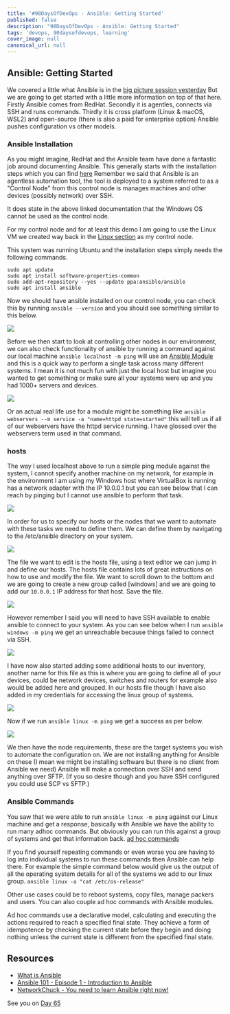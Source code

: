 ```yaml
---
title: '#90DaysOfDevOps - Ansible: Getting Started'
published: false
description: "90DaysOfDevOps - Ansible: Getting Started"
tags: 'devops, 90daysofdevops, learning'
cover_image: null
canonical_url: null
---
```

## Ansible: Getting Started

We covered a little what Ansible is in the [big picture session yesterday](day63.md) But we are going to get started with a little more information on top of that here. Firstly Ansible comes from RedHat. Secondly it is agentles, connects via SSH and runs commands. Thirdly it is cross platform (Linux & macOS, WSL2) and open-source (there is also a paid for enterprise option) Ansible pushes configuration vs other models. 

### Ansible Installation 
As you might imagine, RedHat and the Ansible team have done a fantastic job around documenting Ansible. This generally starts with the installation steps which you can find [here](https://docs.ansible.com/ansible/latest/installation_guide/intro_installation.html) Remember we said that Ansible is an agentless automation tool, the tool is deployed to a system referred to as a "Control Node" from this control node is manages machines and other devices (possibly network) over SSH. 

It does state in the above linked documentation that the Windows OS cannot be used as the control node. 

For my control node and for at least this demo I am going to use the Linux VM we created way back in the [Linux section](day20.md) as my control node. 

This system was running Ubuntu and the installation steps simply needs the following commands. 

```
sudo apt update
sudo apt install software-properties-common
sudo add-apt-repository --yes --update ppa:ansible/ansible
sudo apt install ansible
```
Now we should have ansible installed on our control node, you can check this by running `ansible --version` and you should see something similar to this below. 

![](Images/Day64_config1.png)

Before we then start to look at controlling other nodes in our environment, we can also check functionality of ansible by running a command against our local machine `ansible localhost -m ping` will use an [Ansible Module](https://docs.ansible.com/ansible/2.9/user_guide/modules_intro.html) and this is a quick way to perform a single task across many different systems. I mean it is not much fun with just the local host but imagine you wanted to get something or make sure all your systems were up and you had 1000+ servers and devices. 

![](Images/Day64_config2.png)

Or an actual real life use for a module might be something like `ansible webservers --m service -a "name=httpd state=started"` this will tell us if all of our webservers have the httpd service running. I have glossed over the webservers term used in that command. 

### hosts 

The way I used localhost above to run a simple ping module against the system, I cannot specify another machine on my network, for example in the environment I am using my Windows host where VirtualBox is running has a network adapter with the IP 10.0.0.1 but you can see below that I can reach by pinging but I cannot use ansible to perform that task. 

![](Images/Day64_config3.png)

In order for us to specify our hosts or the nodes that we want to automate with these tasks we need to define them. We can define them by navigating to the /etc/ansible directory on your system. 

![](Images/Day64_config4.png)

The file we want to edit is the hosts file, using a text editor we can jump in and define our hosts. The hosts file contains lots of great instructions on how to use and modify the file. We want to scroll down to the bottom and we are going to create a new group called [windows] and we are going to add our `10.0.0.1` IP address for that host. Save the file. 

![](Images/Day64_config5.png)

However remember I said you will need to have SSH available to enable ansible to connect to your system. As you can see below when I run `ansible windows -m ping` we get an unreachable because things failed to connect via SSH. 

![](Images/Day64_config6.png)

I have now also started adding some additional hosts to our inventory, another name for this file as this is where you are going to define all of your devices, could be network devices, switches and routers for example also would be added here and grouped. In our hosts file though I have also added in my credentials for accessing the linux group of systems. 

![](Images/Day64_config7.png)

Now if we run `ansible linux -m ping` we get a success as per below. 

![](Images/Day64_config8.png)

We then have the node requirements, these are the target systems you wish to automate the configuration on. We are not installing anything for Ansible on these (I mean we might be installing software but there is no client from Ansible we need) Ansible will make a connection over SSH and send anything over SFTP. (If you so desire though and you have SSH configured you could use SCP vs SFTP.) 

### Ansible Commands 

You saw that we were able to run `ansible linux -m ping` against our Linux machine and get a response, basically with Ansible we have the ability to run many adhoc commands. But obviously you can run this against a group of systems and get that information back. [ad hoc commands](https://docs.ansible.com/ansible/latest/user_guide/intro_adhoc.html)

If you find yourself repeating commands or even worse you are having to log into individual systems to run these commands then Ansible can help there. For example the simple command below would give us the output of all the operating system details for all of the systems we add to our linux group. 
`ansible linux -a "cat /etc/os-release"`

Other use cases could be to reboot systems, copy files, manage packers and users. You can also couple ad hoc commands with Ansible modules. 

Ad hoc commands use a declarative model, calculating and executing the actions required to reach a specified final state. They achieve a form of idempotence by checking the current state before they begin and doing nothing unless the current state is different from the specified final state.

## Resources 

- [What is Ansible](https://www.youtube.com/watch?v=1id6ERvfozo)
- [Ansible 101 - Episode 1 - Introduction to Ansible](https://www.youtube.com/watch?v=goclfp6a2IQ)
- [NetworkChuck - You need to learn Ansible right now!](https://www.youtube.com/watch?v=5hycyr-8EKs&t=955s)


See you on [Day 65](day65.md)



